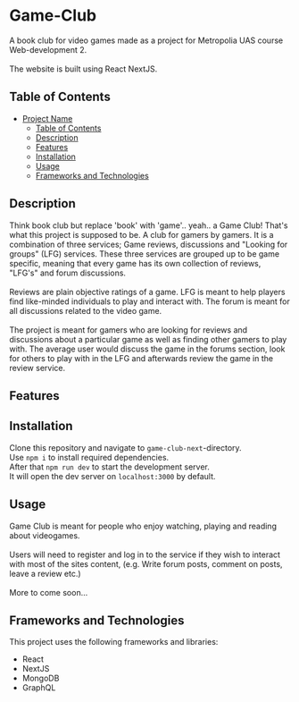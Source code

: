 # Game-Club
A book club for video games made as a project for Metropolia UAS course Web-development 2.
<br><br>
The website is built using React NextJS.

## Table of Contents

- [Project Name](#project-name)
  - [Table of Contents](#table-of-contents)
  - [Description](#description)
  - [Features](#features)
  - [Installation](#installation)
  - [Usage](#usage)
  - [Frameworks and Technologies](#frameworks-and-technologies)

## Description
Think book club but replace 'book' with 'game'.. yeah.. a Game Club! That's what this project is supposed to be. A club for gamers by gamers. It is a combination of three services; Game reviews, discussions and "Looking for groups" (LFG) services. These three services are grouped up to be game specific, meaning that every game has its own collection of reviews, "LFG's" and forum discussions.
<br><br>
Reviews are plain objective ratings of a game. LFG is meant to help players find like-minded individuals to play and interact with. The forum is meant for all discussions related to the video game.
<br><br>
The project is meant for gamers who are looking for reviews and discussions about a particular game as well as finding other gamers to play with. The average user would discuss the game in the forums section, look for others to play with in the LFG and afterwards review the game in the review service.

## Features

## Installation
Clone this repository and navigate to `game-club-next`-directory.\
Use `npm i` to install required dependencies.\
After that `npm run dev` to start the development server.\
It will open the dev server on `localhost:3000` by default.

## Usage
Game Club is meant for people who enjoy watching, playing and reading about videogames.
<br><br>
Users will need to register and log in to the service if they wish to interact with most of the sites content, (e.g. Write forum posts, comment on posts, leave a review etc.)
<br><br>
More to come soon...

## Frameworks and Technologies
This project uses the following frameworks and libraries:

- React
- NextJS
- MongoDB
- GraphQL
